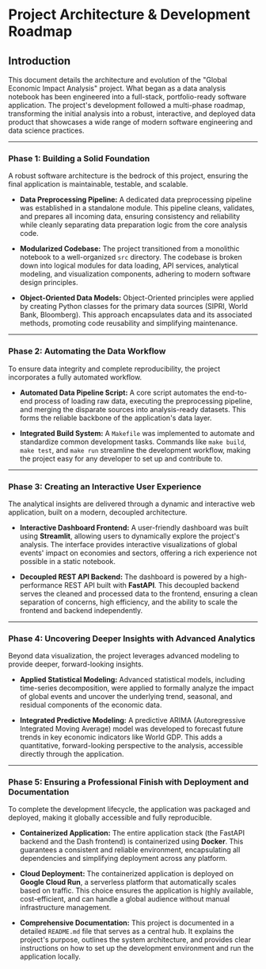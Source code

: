 # Project Architecture & Development Roadmap

## Introduction

This document details the architecture and evolution of the "Global Economic Impact Analysis" project. What began as a data analysis notebook has been engineered into a full-stack, portfolio-ready software application. The project's development followed a multi-phase roadmap, transforming the initial analysis into a robust, interactive, and deployed data product that showcases a wide range of modern software engineering and data science practices.

---

### Phase 1: Building a Solid Foundation

A robust software architecture is the bedrock of this project, ensuring the final application is maintainable, testable, and scalable.

- **Data Preprocessing Pipeline:** A dedicated data preprocessing pipeline was established in a standalone module. This pipeline cleans, validates, and prepares all incoming data, ensuring consistency and reliability while cleanly separating data preparation logic from the core analysis code.

- **Modularized Codebase:** The project transitioned from a monolithic notebook to a well-organized `src` directory. The codebase is broken down into logical modules for data loading, API services, analytical modeling, and visualization components, adhering to modern software design principles.

- **Object-Oriented Data Models:** Object-Oriented principles were applied by creating Python classes for the primary data sources (SIPRI, World Bank, Bloomberg). This approach encapsulates data and its associated methods, promoting code reusability and simplifying maintenance.

---

### Phase 2: Automating the Data Workflow

To ensure data integrity and complete reproducibility, the project incorporates a fully automated workflow.

- **Automated Data Pipeline Script:** A core script automates the end-to-end process of loading raw data, executing the preprocessing pipeline, and merging the disparate sources into analysis-ready datasets. This forms the reliable backbone of the application's data layer.

- **Integrated Build System:** A `Makefile` was implemented to automate and standardize common development tasks. Commands like `make build`, `make test`, and `make run` streamline the development workflow, making the project easy for any developer to set up and contribute to.

---

### Phase 3: Creating an Interactive User Experience

The analytical insights are delivered through a dynamic and interactive web application, built on a modern, decoupled architecture.

- **Interactive Dashboard Frontend:** A user-friendly dashboard was built using **Streamlit**, allowing users to dynamically explore the project's analysis. The interface provides interactive visualizations of global events' impact on economies and sectors, offering a rich experience not possible in a static notebook.

- **Decoupled REST API Backend:** The dashboard is powered by a high-performance REST API built with **FastAPI**. This decoupled backend serves the cleaned and processed data to the frontend, ensuring a clean separation of concerns, high efficiency, and the ability to scale the frontend and backend independently.

---

### Phase 4: Uncovering Deeper Insights with Advanced Analytics

Beyond data visualization, the project leverages advanced modeling to provide deeper, forward-looking insights.

- **Applied Statistical Modeling:** Advanced statistical models, including time-series decomposition, were applied to formally analyze the impact of global events and uncover the underlying trend, seasonal, and residual components of the economic data.

- **Integrated Predictive Modeling:** A predictive ARIMA (Autoregressive Integrated Moving Average) model was developed to forecast future trends in key economic indicators like World GDP. This adds a quantitative, forward-looking perspective to the analysis, accessible directly through the application.

---

### Phase 5: Ensuring a Professional Finish with Deployment and Documentation

To complete the development lifecycle, the application was packaged and deployed, making it globally accessible and fully reproducible.

- **Containerized Application:** The entire application stack (the FastAPI backend and the Dash frontend) is containerized using **Docker**. This guarantees a consistent and reliable environment, encapsulating all dependencies and simplifying deployment across any platform.

- **Cloud Deployment:** The containerized application is deployed on **Google Cloud Run**, a serverless platform that automatically scales based on traffic. This choice ensures the application is highly available, cost-efficient, and can handle a global audience without manual infrastructure management.

- **Comprehensive Documentation:** This project is documented in a detailed `README.md` file that serves as a central hub. It explains the project's purpose, outlines the system architecture, and provides clear instructions on how to set up the development environment and run the application locally.
